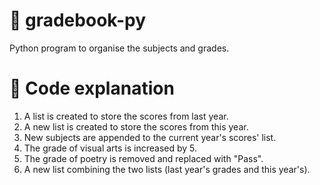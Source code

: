# 📑 gradebook-py
Python program to organise the subjects and grades.

# 🐍 Code explanation

1. A list is created to store the scores from last year.
2. A new list is created to store the scores from this year.
3. New subjects are appended to the current year's scores' list.
4. The grade of visual arts is increased by 5.
5. The grade of poetry is removed and replaced with "Pass".
6. A new list combining the two lists (last year's grades and this year's).
